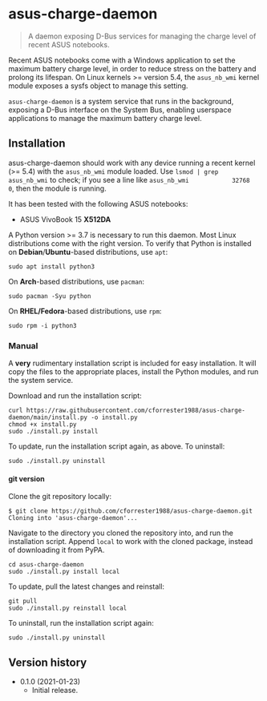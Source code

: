 # asus-charge-daemon

> A daemon exposing D-Bus services for managing the charge level of recent
ASUS notebooks.

Recent ASUS notebooks come with a Windows application to set the maximum battery
charge level, in order to reduce stress on the battery and prolong its lifespan. On
Linux kernels >= version 5.4, the ```asus_nb_wmi``` kernel module exposes a sysfs object to manage this setting.

```asus-charge-daemon``` is a system service that runs in the background, exposing a D-Bus interface on the System Bus, enabling userspace applications to manage the maximum battery charge level.

## Installation

asus-charge-daemon should work with any device running a recent kernel (>= 5.4) with the ```asus_nb_wmi``` module loaded. Use ```lsmod | grep asus_nb_wmi``` to check; if you see a line like ```asus_nb_wmi            32768  0```, then the module is running.

It has been tested with the following ASUS notebooks:

- ASUS VivoBook 15 **X512DA**

A Python version >= 3.7 is necessary to run this daemon. Most Linux distributions come with the right version. To verify that Python is installed on **Debian**/**Ubuntu**-based distributions, use ```apt```:

```console
sudo apt install python3
```

On **Arch**-based distributions, use ```pacman```:

```console
sudo pacman -Syu python
```

On **RHEL/Fedora**-based distributions, use ```rpm```:

```console
sudo rpm -i python3
```

### Manual

A **very** rudimentary installation script is included for easy installation. It will copy the files to the appropriate places, install the Python modules, and run the system service.

Download and run the installation script:

```console
curl https://raw.githubusercontent.com/cforrester1988/asus-charge-daemon/main/install.py -o install.py
chmod +x install.py
sudo ./install.py install
```

To update, run the installation script again, as above. To uninstall:

```console
sudo ./install.py uninstall
```

#### git version

Clone the git repository locally:

```console
$ git clone https://github.com/cforrester1988/asus-charge-daemon.git
Cloning into 'asus-charge-daemon'...
```

Navigate to the directory you cloned the repository into, and run the installation script. Append ```local``` to work with the cloned package, instead of downloading it from PyPA.

```console
cd asus-charge-daemon
sudo ./install.py install local
```

To update, pull the latest changes and reinstall:

```console
git pull
sudo ./install.py reinstall local
```

To uninstall, run the installation script again:

```console
sudo ./install.py uninstall
```

## Version history

- 0.1.0 (2021-01-23)
  - Initial release.
